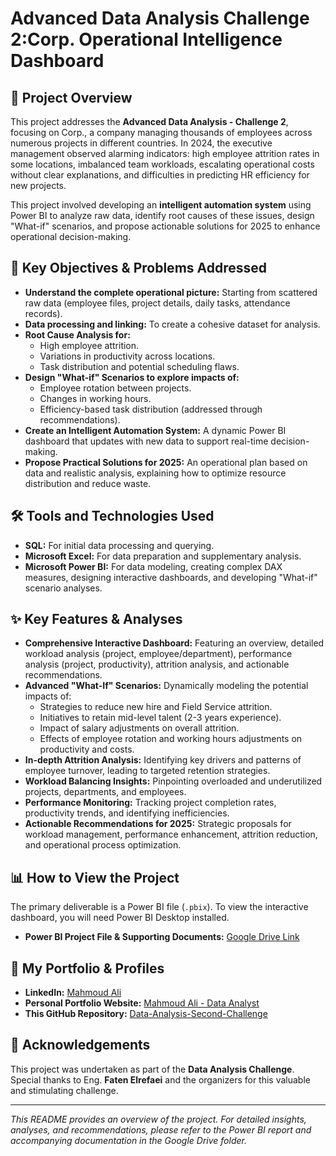 # Advanced Data Analysis Challenge 2:Corp. Operational Intelligence Dashboard

## 🚀 Project Overview

This project addresses the **Advanced Data Analysis - Challenge 2**, focusing on  Corp., a company managing thousands of employees across numerous projects in different countries. In 2024, the executive management observed alarming indicators: high employee attrition rates in some locations, imbalanced team workloads, escalating operational costs without clear explanations, and difficulties in predicting HR efficiency for new projects.

This project involved developing an **intelligent automation system** using Power BI to analyze raw data, identify root causes of these issues, design "What-if" scenarios, and propose actionable solutions for 2025 to enhance operational decision-making.

## 🎯 Key Objectives & Problems Addressed

*   **Understand the complete operational picture:** Starting from scattered raw data (employee files, project details, daily tasks, attendance records).
*   **Data processing and linking:** To create a cohesive dataset for analysis.
*   **Root Cause Analysis for:**
    *   High employee attrition.
    *   Variations in productivity across locations.
    *   Task distribution and potential scheduling flaws.
*   **Design "What-if" Scenarios to explore impacts of:**
    *   Employee rotation between projects.
    *   Changes in working hours.
    *   Efficiency-based task distribution (addressed through recommendations).
*   **Create an Intelligent Automation System:** A dynamic Power BI dashboard that updates with new data to support real-time decision-making.
*   **Propose Practical Solutions for 2025:** An operational plan based on data and realistic analysis, explaining how to optimize resource distribution and reduce waste.

## 🛠️ Tools and Technologies Used

*   **SQL:** For initial data processing and querying.
*   **Microsoft Excel:** For data preparation and supplementary analysis.
*   **Microsoft Power BI:** For data modeling, creating complex DAX measures, designing interactive dashboards, and developing "What-if" scenario analyses.

## ✨ Key Features & Analyses

*   **Comprehensive Interactive Dashboard:** Featuring an overview, detailed workload analysis (project, employee/department), performance analysis (project, productivity), attrition analysis, and actionable recommendations.
*   **Advanced "What-If" Scenarios:** Dynamically modeling the potential impacts of:
    *   Strategies to reduce new hire and Field Service attrition.
    *   Initiatives to retain mid-level talent (2-3 years experience).
    *   Impact of salary adjustments on overall attrition.
    *   Effects of employee rotation and working hours adjustments on productivity and costs.
*   **In-depth Attrition Analysis:** Identifying key drivers and patterns of employee turnover, leading to targeted retention strategies.
*   **Workload Balancing Insights:** Pinpointing overloaded and underutilized projects, departments, and employees.
*   **Performance Monitoring:** Tracking project completion rates, productivity trends, and identifying inefficiencies.
*   **Actionable Recommendations for 2025:** Strategic proposals for workload management, performance enhancement, attrition reduction, and operational process optimization.

## 📊 How to View the Project

The primary deliverable is a Power BI file (`.pbix`). To view the interactive dashboard, you will need Power BI Desktop installed.

*   **Power BI Project File & Supporting Documents:** [Google Drive Link](https://drive.google.com/drive/folders/1a8aGhSuOGtW-_4z7i-s1JZHQw3wL287t?usp=sharing)

## 🔗 My Portfolio & Profiles

*   **LinkedIn:** [Mahmoud Ali](https://www.linkedin.com/in/mahmoud-ali-349333299)
*   **Personal Portfolio Website:** [Mahmoud Ali - Data Analyst](https://mahmoud-ali-data-analyst-d6q4ghw.gamma.site/)
*   **This GitHub Repository:** [Data-Analysis-Second-Challenge](https://github.com/mahmou652/Data-Analysis-Second-Challenge-.git)

## 🙏 Acknowledgements

This project was undertaken as part of the **Data Analysis Challenge**.
Special thanks to Eng. **Faten Elrefaei** and the organizers for this valuable and stimulating challenge.

---

*This README provides an overview of the project. For detailed insights, analyses, and recommendations, please refer to the Power BI report and accompanying documentation in the Google Drive folder.*
